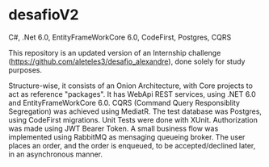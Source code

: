 # desafioV2
C#, .Net 6.0, EntityFrameWorkCore 6.0, CodeFirst, Postgres, CQRS

This repository is an updated version of an Internship challenge (https://github.com/aleteles3/desafio_alexandre), done solely for study purposes.

Structure-wise, it consists of an Onion Architecture, with Core projects to act as reference "packages". It has WebApi REST services, using .NET 6.0 and EntityFrameWorkCore 6.0. 
CQRS (Command Query Responsiblity Segregation) was achieved using MediatR. 
The test database was Postgres, using CodeFirst migrations.
Unit Tests were done with XUnit. Authorization was made using JWT Bearer Token.
A small business flow was implemented using RabbitMQ as mensaging queueing broker. The user places an order, and the order is enqueued, to be accepted/declined later, in an asynchronous manner.
